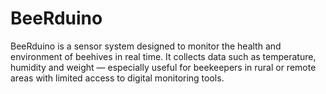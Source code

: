 # BeeRduino
BeeRduino is a sensor system designed to monitor the health and environment of beehives in real time. It collects data such as temperature, humidity and weight — especially useful for beekeepers in rural or remote areas with limited access to digital monitoring tools.
